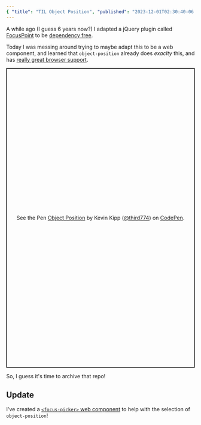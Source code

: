 ```yaml
---
{ "title": "TIL Object Position", "published": "2023-12-01T02:30:40-06:00" }
---
```


A while ago (I guess 6 years now?) I adapted a jQuery plugin called [FocusPoint](https://github.com/jonom/jquery-focuspoint) to be [dependency free](https://github.com/third774/image-focus).

Today I was messing around trying to maybe adapt this to be a web component, and learned that `object-position` already does _exaclty_ this, and has [really great browser support](https://caniuse.com/?search=object-position).

<p class="codepen" data-height="800" data-default-tab="result" data-slug-hash="OJdBQjW" data-user="third774" style="height: 800px; box-sizing: border-box; display: flex; align-items: center; justify-content: center; border: 2px solid; margin: 1em 0; padding: 1em;">
  <span>See the Pen <a href="https://codepen.io/third774/pen/OJdBQjW">
  Object Position</a> by Kevin Kipp (<a href="https://codepen.io/third774">@third774</a>)
  on <a href="https://codepen.io">CodePen</a>.</span>
</p>
<script async src="https://cpwebassets.codepen.io/assets/embed/ei.js"></script>

So, I guess it's time to archive that repo!

## Update

I've created a [`<focus-picker>` web component](https://focus-picker.pages.dev) to help with the selection of `object-position`!
